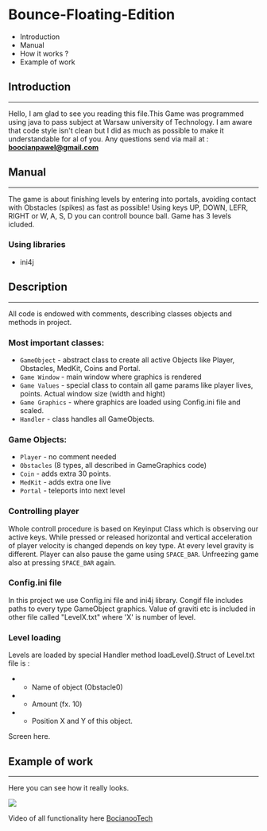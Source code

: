 # Bounce-Floating-Edition

* Introduction
* Manual
* How it works ? 
* Example of work

## Introduction
---
Hello, I am glad to see you reading this file.This Game was programmed using java to pass subject at Warsaw university of Technology.
I am aware that code style isn't clean but I did as much as possible to make it understandable for al of you.
Any questions send via mail at : **boocianpawel@gmail.com**

## Manual
---
The game is about finishing levels by entering into portals, avoiding contact with Obstacles (spikes) as fast as possible! 
Using keys UP, DOWN, LEFR, RIGHT or W, A, S, D you can controll bounce ball. Game has 3 levels icluded.

### Using libraries
* ini4j

## Description 
---
All code is endowed with comments, describing classes objects and methods in project. 

### Most important classes:

* `GameObject` - abstract class to create all active Objects like Player, Obstacles, MedKit, Coins and Portal.
* `Game Window` - main window where graphics is rendered
* `Game Values` - special class to contain all game params like player lives, points. Actual window size (width and hight)
* `Game Graphics` - where graphics are loaded using Config.ini file and scaled.
* `Handler` - class handles all GameObjects.

### Game Objects:
* `Player` - no comment needed
* `Obstacles` (8 types, all described in GameGraphics code)
* `Coin` - adds extra 30 points.
* `MedKit` - adds extra one live
* `Portal` - teleports into next level

### Controlling player
Whole controll procedure is based on Keyinput Class which is observing our active keys. While pressed or released horizontal and vertical acceleration of player velocity is changed depends on key type. At every level gravity is different. Player can also pause the game using `SPACE_BAR`. Unfreezing game also at pressing `SPACE_BAR` again.

### Config.ini file
In this project we use Config.ini file and ini4j library. Congif file includes paths to every type GameObject graphics. Value of graviti etc is included in other file called "LevelX.txt" where 'X' is number of level.

### Level loading
Levels are loaded by special Handler method loadLevel().Struct of Level.txt file is : 
* - Name of object (Obstacle0)
* - Amount (fx. 10)
* - Position X and Y of this object.

Screen here.



## Example of work
---
Here you can see how it really looks. 



![](images/Work_screen.png)


Video of all functionality here [BocianooTech](https://www.youtube.com/channel/UClkl_F0n8ZwLmSB5RVzRORw)
